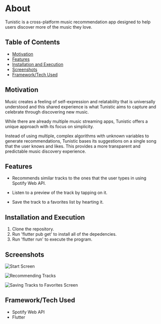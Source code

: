 # About
Tunistic is a cross-platform music recommendation app designed to help users discover more of the music they love. 

## Table of Contents
- [Motivation](#motivation)
- [Features](#features)
- [Installation and Execution](#installation-and-execution)
- [Screenshots](#screenshots)
- [Framework/Tech Used](#framework_tech_used)

## Motivation
Music creates a feeling of self-expression and relatability that is universally understood and this shared experience is what Tunistic aims to capture and celebrate through discovering new music.

While there are already multiple music streaming apps, Tunistic offers a unique approach with its focus on simplicity. 

Instead of using multiple, complex algorithms with unknown variables to generate recommendations, Tunistic bases its suggestions on a single song that the user knows and likes. This provides a more transparent and predictable music discovery experience.

## Features
- Recommends similar tracks to the ones that the user types in using Spotify Web API.

- Listen to a preview of the track by tapping on it.

- Save the track to a favorites list by hearting it.

## Installation and Execution
1. Clone the repository.
2. Run 'flutter pub get' to install all of the depedencies.
3. Run 'flutter run' to execute the program.

## Screenshots
![Start Screen](https://github.com/Jfortini81/Tunistic/assets/98045899/c0faec7a-ac8b-46bd-b279-42e61f3440e0")

![Recommending Tracks](https://github.com/Jfortini81/Tunistic/assets/98045899/b7767456-289f-45c7-af04-a2bbb3fbba75)

![Saving Tracks to Favorites Screen](https://github.com/Jfortini81/Tunistic/assets/98045899/855c4e8b-c195-400a-b4ce-e11c9a936180)

## Framework/Tech Used
- Spotify Web API
- Flutter
